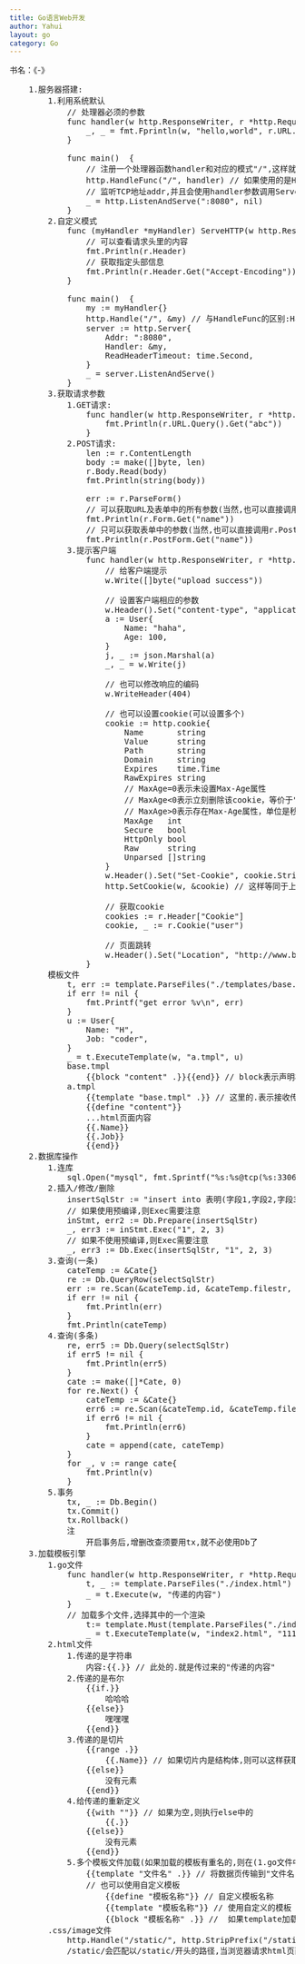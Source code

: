 ```yaml
---
title: Go语言Web开发
author: Yahui
layout: go
category: Go
---
```


书名：《-》

<pre style="text-align: left;">
	1.服务器搭建:
		1.利用系统默认
			// 处理器必须的参数
			func handler(w http.ResponseWriter, r *http.Request)  {
				_, _ = fmt.Fprintln(w, "hello,world", r.URL.Path)
			}

			func main()  {
				// 注册一个处理器函数handler和对应的模式"/",这样就是给下面的多路复用器提供路由,这样就确定请求地址是什么,处理器是哪个
				http.HandleFunc("/", handler) // 如果使用的是Handle方法,那么后面的handler必须实现ServeHttp方法,而HandleFunc默认是已经实现
				// 监听TCP地址addr,并且会使用handler参数调用Serve函数处理接收到的连接(网络地址参数为空,则默认是80端口, 处理器参数为nil默认是DefaultServeMux多路复用器)
				_ = http.ListenAndServe(":8080", nil)
			}
		2.自定义模式
			func (myHandler *myHandler) ServeHTTP(w http.ResponseWriter, r *http.Request) {
				// 可以查看请求头里的内容
				fmt.Println(r.Header)
				// 获取指定头部信息
				fmt.Println(r.Header.Get("Accept-Encoding"))
			}

			func main()  {
				my := myHandler{}
				http.Handle("/", &my) // 与HandleFunc的区别:HandleFunc的第二个参数是已经实现了(w http.ResponseWriter, r *http.Request)的方法,Handle的第二个参数是一个处理器,且这个处理器必须实现ServeHTTP方法
				server := http.Server{
					Addr: ":8080",
					Handler: &my,
					ReadHeaderTimeout: time.Second,
				}
				_ = server.ListenAndServe()
			}
		3.获取请求参数
			1.GET请求:
				func handler(w http.ResponseWriter, r *http.Request)  {
					fmt.Println(r.URL.Query().Get("abc"))
				}
			2.POST请求:
				len := r.ContentLength
				body := make([]byte, len)
				r.Body.Read(body)
				fmt.Println(string(body))

				err := r.ParseForm()
				// 可以获取URL及表单中的所有参数(当然,也可以直接调用r.FormValue("name"),省去了上面r.ParseForm())
				fmt.Println(r.Form.Get("name"))
				// 只可以获取表单中的参数(当然,也可以直接调用r.PostFormValue("name"),省去了上面r.ParseForm())
				fmt.Println(r.PostForm.Get("name"))
			3.提示客户端
				func handler(w http.ResponseWriter, r *http.Request)  {
					// 给客户端提示
					w.Write([]byte("upload success"))

					// 设置客户端相应的参数
					w.Header().Set("content-type", "application/html")
					a := User{
						Name: "haha",
						Age: 100,
					}
					j, _ := json.Marshal(a)
					_, _ = w.Write(j)

					// 也可以修改响应的编码
					w.WriteHeader(404)

					// 也可以设置cookie(可以设置多个)
					cookie := http.cookie{
						Name       string
					    Value      string
					    Path       string
					    Domain     string
					    Expires    time.Time
					    RawExpires string
					    // MaxAge=0表示未设置Max-Age属性
					    // MaxAge<0表示立刻删除该cookie，等价于"Max-Age: 0"
					    // MaxAge>0表示存在Max-Age属性，单位是秒
					    MaxAge   int
					    Secure   bool
					    HttpOnly bool
					    Raw      string
					    Unparsed []string
					}
					w.Header().Set("Set-Cookie", cookie.String())
					http.SetCookie(w, &cookie) // 这样等同于上一行

					// 获取cookie
					cookies := r.Header["Cookie"]
					cookie, _ := r.Cookie("user")

					// 页面跳转
					w.Header().Set("Location", "http://www.baidu.com")
				}
		模板文件
			t, err := template.ParseFiles("./templates/base.tmpl", "./templates/a.tmpl")
			if err != nil {
				fmt.Printf("get error %v\n", err)
			}
			u := User{
				Name: "H",
				Job: "coder",
			}
			_ = t.ExecuteTemplate(w, "a.tmpl", u)
			base.tmpl
				{{block "content" .}}{{end}} // block表示声明模板,这里的.表示页面内容传递给content
			a.tmpl
				{{template "base.tmpl" .}} // 这里的.表示接收传递过来的content并使用
				{{define "content"}}
				...html页面内容
				{{.Name}}
				{{.Job}}
				{{end}}
	2.数据库操作
		1.连库
			sql.Open("mysql", fmt.Sprintf("%s:%s@tcp(%s:3306)/%s", user, password, host, dbname))
		2.插入/修改/删除
			insertSqlStr := "insert into 表明(字段1,字段2,字段3) values(?,?,?)"
			// 如果使用预编译,则Exec需要注意
			inStmt, err2 := Db.Prepare(insertSqlStr)
			_, err3 := inStmt.Exec("1", 2, 3)
			// 如果不使用预编译,则Exec需要注意
			_, err3 := Db.Exec(insertSqlStr, "1", 2, 3)
		3.查询(一条)
			cateTemp := &Cate{}
			re := Db.QueryRow(selectSqlStr)
			err := re.Scan(&cateTemp.id, &cateTemp.filestr, &cateTemp.add_time, &cateTemp.siteroot)
			if err != nil {
				fmt.Println(err)
			}
			fmt.Println(cateTemp)
		4.查询(多条)
			re, err5 := Db.Query(selectSqlStr)
			if err5 != nil {
				fmt.Println(err5)
			}
			cate := make([]*Cate, 0)
			for re.Next() {
				cateTemp := &Cate{}
				err6 := re.Scan(&cateTemp.id, &cateTemp.filestr, &cateTemp.add_time, &cateTemp.siteroot)
				if err6 != nil {
					fmt.Println(err6)
				}
				cate = append(cate, cateTemp)
			}
			for _, v := range cate{
				fmt.Println(v)
			}
		5.事务
			tx, _ := Db.Begin()
			tx.Commit()
			tx.Rollback()
			注
				开启事务后,增删改查须要用tx,就不必使用Db了
	3.加载模板引擎
		1.go文件
			func handler(w http.ResponseWriter, r *http.Request)  {
				t, _ := template.ParseFiles("./index.html")
				_ = t.Execute(w, "传递的内容")
			}
			// 加载多个文件,选择其中的一个渲染
				t:= template.Must(template.ParseFiles("./index.html", "./index2.html"))
				_ = t.ExecuteTemplate(w, "index2.html", "111")
		2.html文件
			1.传递的是字符串
				内容:{{.}} // 此处的.就是传过来的"传递的内容"
			2.传递的是布尔
				{{if.}}
					哈哈哈
				{{else}}
					嘿嘿嘿
				{{end}}
			3.传递的是切片
				{{range .}}
					{{.Name}} // 如果切片内是结构体,则可以这样获取元素
				{{else}}
					没有元素
				{{end}}
			4.给传递的重新定义
				{{with ""}} // 如果为空,则执行else中的
					{{.}}
				{{else}}
					没有元素
				{{end}}
			5.多个模板文件加载(如果加载的模板有重名的,则在(1.go文件中)判断加载哪个模板文件)
				{{template "文件名" .}} // 将数据页传输到"文件名"这个模板文件中
				// 也可以使用自定义模板
					{{define "模板名称"}} // 自定义模板名称
					{{template "模板名称"}} // 使用自定义的模板
					{{block "模板名称" .}} //  如果template加载模板的时候找不到模板文件,则加载这个块模板文件
		.css/image文件
			http.Handle("/static/", http.StripPrefix("/static/", http.FileServer(http.Dir("static"))))
			/static/会匹配以/static/开头的路径,当浏览器请求html页面中的css/img文件时,static前缀会被替换为static目录中去查找css/img文件
</pre>